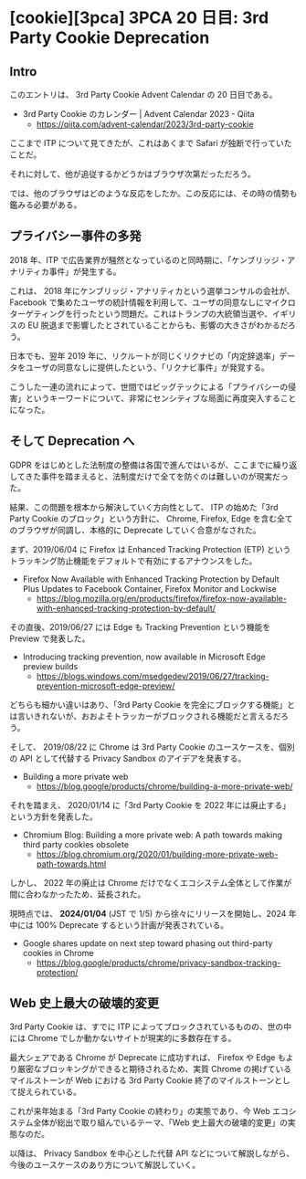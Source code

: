 # [cookie][3pca] 3PCA 20 日目: 3rd Party Cookie Deprecation

## Intro

このエントリは、 3rd Party Cookie Advent Calendar の 20 日目である。

- 3rd Party Cookie のカレンダー | Advent Calendar 2023 - Qiita
  - https://qiita.com/advent-calendar/2023/3rd-party-cookie

ここまで ITP について見てきたが、これはあくまで Safari が独断で行っていたことだ。

それに対して、他が追従するかどうかはブラウザ次第だっただろう。

では、他のブラウザはどのような反応をしたか。この反応には、その時の情勢も鑑みる必要がある。


## プライバシー事件の多発

2018 年、ITP で広告業界が騒然となっているのと同時期に、「ケンブリッジ・アナリティカ事件」が発生する。

これは、 2018 年にケンブリッジ・アナリティカという選挙コンサルの会社が、 Facebook で集めたユーザの統計情報を利用して、ユーザの同意なしにマイクロターゲティングを行ったという問題だ。これはトランプの大統領当選や、イギリスの EU 脱退まで影響したとされていることからも、影響の大きさがわかるだろう。

日本でも、翌年 2019 年に、リクルートが同じくリクナビの「内定辞退率」データをユーザの同意なしに提供したという、「リクナビ事件」が発覚する。

こうした一連の流れによって、世間ではビッグテックによる「プライバシーの侵害」というキーワードについて、非常にセンシティブな局面に再度突入することになった。


## そして Deprecation へ

GDPR をはじめとした法制度の整備は各国で進んではいるが、ここまでに繰り返してきた事件を踏まえると、法制度だけで全てを防ぐのは難しいのが現実だった。

結果、この問題を根本から解決していく方向性として、 ITP の始めた「3rd Party Cookie のブロック」という方針に、 Chrome, Firefox, Edge を含む全てのブラウザが同調し、本格的に Deprecate していく合意がなされた。

まず、2019/06/04 に Firefox は Enhanced Tracking Protection (ETP) というトラッキング防止機能をデフォルトで有効にするアナウンスをした。

- Firefox Now Available with Enhanced Tracking Protection by Default Plus Updates to Facebook Container, Firefox Monitor and Lockwise
  - https://blog.mozilla.org/en/products/firefox/firefox-now-available-with-enhanced-tracking-protection-by-default/

その直後、2019/06/27 には Edge も Tracking Prevention という機能を Preview で発表した。

- Introducing tracking prevention, now available in Microsoft Edge preview builds
  - https://blogs.windows.com/msedgedev/2019/06/27/tracking-prevention-microsoft-edge-preview/

どちらも細かい違いはあり、「3rd Party Cookie を完全にブロックする機能」とは言いきれないが、おおよそトラッカーがブロックされる機能だと言えるだろう。

そして、 2019/08/22 に Chrome は 3rd Party Cookie のユースケースを、個別の API として代替する Privacy Sandbox のアイデアを発表する。

- Building a more private web
  - https://blog.google/products/chrome/building-a-more-private-web/

それを踏まえ、 2020/01/14 に「3rd Party Cookie を 2022 年には廃止する」という方針を発表した。

- Chromium Blog: Building a more private web: A path towards making third party cookies obsolete
  - https://blog.chromium.org/2020/01/building-more-private-web-path-towards.html

しかし、 2022 年の廃止は Chrome だけでなくエコシステム全体として作業が間に合わなかったため、延長された。

現時点では、 **2024/01/04** (JST で 1/5) から徐々にリリースを開始し、2024 年中には 100% Deprecate するという計画が発表されている。

- Google shares update on next step toward phasing out third-party cookies in Chrome
  - https://blog.google/products/chrome/privacy-sandbox-tracking-protection/


## Web 史上最大の破壊的変更

3rd Party Cookie は、すでに ITP によってブロックされているものの、世の中には Chrome でしか動かないサイトが現実的に多数存在する。

最大シェアである Chrome が Deprecate に成功すれば、 Firefox や Edge もより厳密なブロッキングができると期待されるため、実質 Chrome の掲げているマイルストーンが Web における 3rd Party Cookie 終了のマイルストーンとして捉えられている。

これが来年始まる「3rd Party Cookie の終わり」の実態であり、今 Web エコシステム全体が総出で取り組んでいるテーマ、「Web 史上最大の破壊的変更」の実態なのだ。

以降は、 Privacy Sandbox を中心とした代替 API などについて解説しながら、今後のユースケースのあり方について解説していく。